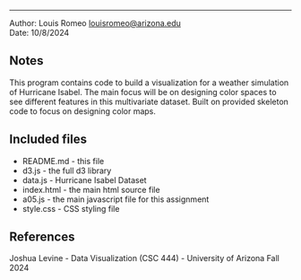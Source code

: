 ---------------------------------------------

Author: Louis Romeo [louisromeo@arizona.edu](mailto:EMAIL)  
Date: 10/8/2024


## Notes
This program contains code to build a visualization for a weather simulation of Hurricane Isabel. The main focus will be on designing 
color spaces to see different features in this multivariate dataset. Built on provided skeleton code to focus on designing color maps.


## Included files

* README.md - this file
* d3.js - the full d3 library
* data.js - Hurricane Isabel Dataset
* index.html - the main html source file
* a05.js - the main javascript file for this assignment
* style.css - CSS styling file


## References
Joshua Levine - Data Visualization (CSC 444) - University of Arizona Fall 2024



